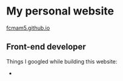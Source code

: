 # My personal website

[fcmam5.github.io](https://fcmam5.github.io)

## Front-end developer

Things I googled while building this website:

- 